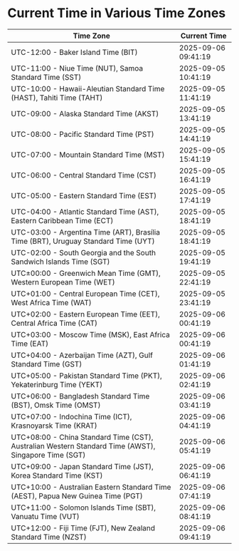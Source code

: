# Current Time in Various Time Zones

| Time Zone | Current Time |
|-----------|--------------|
| UTC-12:00 - Baker Island Time (BIT) | 2025-09-06 09:41:19 |
| UTC-11:00 - Niue Time (NUT), Samoa Standard Time (SST) | 2025-09-05 10:41:19 |
| UTC-10:00 - Hawaii-Aleutian Standard Time (HAST), Tahiti Time (TAHT) | 2025-09-05 11:41:19 |
| UTC-09:00 - Alaska Standard Time (AKST) | 2025-09-05 13:41:19 |
| UTC-08:00 - Pacific Standard Time (PST) | 2025-09-05 14:41:19 |
| UTC-07:00 - Mountain Standard Time (MST) | 2025-09-05 15:41:19 |
| UTC-06:00 - Central Standard Time (CST) | 2025-09-05 16:41:19 |
| UTC-05:00 - Eastern Standard Time (EST) | 2025-09-05 17:41:19 |
| UTC-04:00 - Atlantic Standard Time (AST), Eastern Caribbean Time (ECT) | 2025-09-05 18:41:19 |
| UTC-03:00 - Argentina Time (ART), Brasília Time (BRT), Uruguay Standard Time (UYT) | 2025-09-05 18:41:19 |
| UTC-02:00 - South Georgia and the South Sandwich Islands Time (SGT) | 2025-09-05 19:41:19 |
| UTC±00:00 - Greenwich Mean Time (GMT), Western European Time (WET) | 2025-09-05 22:41:19 |
| UTC+01:00 - Central European Time (CET), West Africa Time (WAT) | 2025-09-05 23:41:19 |
| UTC+02:00 - Eastern European Time (EET), Central Africa Time (CAT) | 2025-09-06 00:41:19 |
| UTC+03:00 - Moscow Time (MSK), East Africa Time (EAT) | 2025-09-06 00:41:19 |
| UTC+04:00 - Azerbaijan Time (AZT), Gulf Standard Time (GST) | 2025-09-06 01:41:19 |
| UTC+05:00 - Pakistan Standard Time (PKT), Yekaterinburg Time (YEKT) | 2025-09-06 02:41:19 |
| UTC+06:00 - Bangladesh Standard Time (BST), Omsk Time (OMST) | 2025-09-06 03:41:19 |
| UTC+07:00 - Indochina Time (ICT), Krasnoyarsk Time (KRAT) | 2025-09-06 04:41:19 |
| UTC+08:00 - China Standard Time (CST), Australian Western Standard Time (AWST), Singapore Time (SGT) | 2025-09-06 05:41:19 |
| UTC+09:00 - Japan Standard Time (JST), Korea Standard Time (KST) | 2025-09-06 06:41:19 |
| UTC+10:00 - Australian Eastern Standard Time (AEST), Papua New Guinea Time (PGT) | 2025-09-06 07:41:19 |
| UTC+11:00 - Solomon Islands Time (SBT), Vanuatu Time (VUT) | 2025-09-06 08:41:19 |
| UTC+12:00 - Fiji Time (FJT), New Zealand Standard Time (NZST) | 2025-09-06 09:41:19 |
